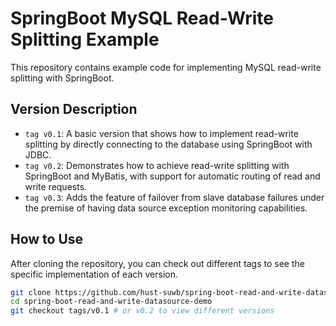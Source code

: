 # SpringBoot MySQL Read-Write Splitting Example

This repository contains example code for implementing MySQL read-write splitting with SpringBoot.

## Version Description

- `tag v0.1`: A basic version that shows how to implement read-write splitting by directly connecting to the database using SpringBoot with JDBC.
- `tag v0.2`: Demonstrates how to achieve read-write splitting with SpringBoot and MyBatis, with support for automatic routing of read and write requests.
- `tag v0.3`: Adds the feature of failover from slave database failures under the premise of having data source exception monitoring capabilities.

## How to Use

After cloning the repository, you can check out different tags to see the specific implementation of each version.

```bash
git clone https://github.com/hust-suwb/spring-boot-read-and-write-datasource-demo.git
cd spring-boot-read-and-write-datasource-demo
git checkout tags/v0.1 # or v0.2 to view different versions
